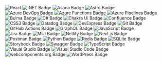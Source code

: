 <div>
  <img alt="React" src="https://img.shields.io/badge/React-20232A?style=for-the-badge&logo=react&logoColor=61DAFB" />
<img src="https://img.shields.io/badge/.NET-512BD4?logo=dotnet&logoColor=fff&style=for-the-badge" alt=".NET Badge">
<img src="https://img.shields.io/badge/Asana-F06A6A?logo=asana&logoColor=fff&style=for-the-badge" alt="Asana Badge">
<img src="https://img.shields.io/badge/Astro-BC52EE?logo=astro&logoColor=fff&style=for-the-badge" alt="Astro Badge">
<img src="https://img.shields.io/badge/Azure%20DevOps-0078D7?logo=azuredevops&logoColor=fff&style=for-the-badge" alt="Azure DevOps Badge">
<img src="https://img.shields.io/badge/Azure%20Functions-0062AD?logo=azurefunctions&logoColor=fff&style=for-the-badge" alt="Azure Functions Badge">
<img src="https://img.shields.io/badge/Azure%20Pipelines-2560E0?logo=azurepipelines&logoColor=fff&style=for-the-badge" alt="Azure Pipelines Badge">
<img src="https://img.shields.io/badge/Bulma-00D1B2?logo=bulma&logoColor=fff&style=for-the-badge" alt="Bulma Badge">
<img src="https://img.shields.io/badge/C%23-512BD4?logo=csharp&logoColor=fff&style=for-the-badge" alt="C# Badge">
<img src="https://img.shields.io/badge/Chakra%20UI-319795?logo=chakraui&logoColor=fff&style=for-the-badge" alt="Chakra UI Badge">
<img src="https://img.shields.io/badge/Confluence-172B4D?logo=confluence&logoColor=fff&style=for-the-badge" alt="Confluence Badge">
<img src="https://img.shields.io/badge/CSS3-1572B6?logo=css3&logoColor=fff&style=for-the-badge" alt="CSS3 Badge">
  <img src="https://img.shields.io/badge/Datadog-632CA6?logo=datadog&logoColor=fff&style=for-the-badge" alt="Datadog Badge">
<img src="https://img.shields.io/badge/DevExpress-FF7200?logo=devexpress&logoColor=fff&style=for-the-badge" alt="DevExpress Badge">
<img src="https://img.shields.io/badge/Git-F05032?logo=git&logoColor=fff&style=for-the-badge" alt="Git Badge">
<img src="https://img.shields.io/badge/GitHub%20Actions-2088FF?logo=githubactions&logoColor=fff&style=for-the-badge" alt="GitHub Actions Badge">
<img src="https://img.shields.io/badge/GraphQL-E10098?logo=graphql&logoColor=fff&style=for-the-badge" alt="GraphQL Badge">
<img src="https://img.shields.io/badge/JavaScript-F7DF1E?logo=javascript&logoColor=000&style=for-the-badge" alt="JavaScript Badge">
<img src="https://img.shields.io/badge/Jira-0052CC?logo=jira&logoColor=fff&style=for-the-badge" alt="Jira Badge">
<img src="https://img.shields.io/badge/MUI-007FFF?logo=mui&logoColor=fff&style=for-the-badge" alt="MUI Badge">
<img src="https://img.shields.io/badge/Netlify-00C7B7?logo=netlify&logoColor=fff&style=for-the-badge" alt="Netlify Badge">
<img src="https://img.shields.io/badge/Next.js-000?logo=nextdotjs&logoColor=fff&style=for-the-badge" alt="Next.js Badge">
<img src="https://img.shields.io/badge/Postman-FF6C37?logo=postman&logoColor=fff&style=for-the-badge" alt="Postman Badge">
<img src="https://img.shields.io/badge/Python-3776AB?logo=python&logoColor=fff&style=for-the-badge" alt="Python Badge">
<img src="https://img.shields.io/badge/Redis-DC382D?logo=redis&logoColor=fff&style=for-the-badge" alt="Redis Badge">
<img src="https://img.shields.io/badge/SQLite-003B57?logo=sqlite&logoColor=fff&style=for-the-badge" alt="SQLite Badge">
<img src="https://img.shields.io/badge/Storybook-FF4785?logo=storybook&logoColor=fff&style=for-the-badge" alt="Storybook Badge">
<img src="https://img.shields.io/badge/Swagger-85EA2D?logo=swagger&logoColor=000&style=for-the-badge" alt="Swagger Badge">
<img src="https://img.shields.io/badge/TypeScript-3178C6?logo=typescript&logoColor=fff&style=for-the-badge" alt="TypeScript Badge">
<img src="https://img.shields.io/badge/Visual%20Studio-5C2D91?logo=visualstudio&logoColor=fff&style=for-the-badge" alt="Visual Studio Badge">
<img src="https://img.shields.io/badge/Visual%20Studio%20Code-007ACC?logo=visualstudiocode&logoColor=fff&style=for-the-badge" alt="Visual Studio Code Badge">
<img src="https://img.shields.io/badge/webcomponents.org-29ABE2?logo=webcomponentsdotorg&logoColor=fff&style=for-the-badge" alt="webcomponents.org Badge">
<img src="https://img.shields.io/badge/WordPress-21759B?logo=wordpress&logoColor=fff&style=for-the-badge" alt="WordPress Badge">
</div>





